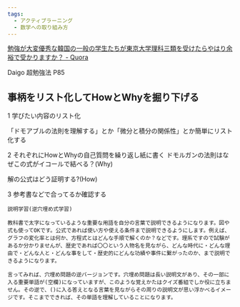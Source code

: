 ```yaml
---
tags:
  - アクティブラーニング
  - 数学への取り組み方
---
```

[勉強が大変優秀な韓国の一般の学生たちが東京大学理科三類を受けたらやはり余裕で受かりますか？ - Quora](https://jp.quora.com/benkyou-ga-taihen-yuushuu-na-kankoku-no-ippan-no-gakusei-tachi-ga-toukyou-daigaku-rika-san-rui-wo-uke-tara-yahari-yoyuu-de-ju-ka-ri-masu-ka)

Daigo 超勉強法 P85

## 事柄をリスト化してHowとWhyを掘り下げる

1 学びたい内容のリスト化

「ドモアブルの法則を理解する」とか「微分と積分の関係性」とか簡単にリスト化する

2 それぞれにHowとWhyの自己質問を繰り返し紙に書く
ドモルガンの法則はなぜこの式がイコールで結べる？(Why)

解の公式はどう証明する?(How)

3 参考書などで合ってるか確認する


```
説明学習(逆穴埋め式学習)

教科書で太字になっているような重要な用語を自分の言葉で説明できるようになります。図や式も使ってOKです。公式であれば使い方や使える条件まで説明できるようにします。例えば、グラフの変化率とは何か、方程式とはどんな手順で解くのか？などです。理系ですので試験があるか分かりませんが、歴史であれば〇〇という人物名を見ながら、どんな時代に・どんな理由で・どんな人と・どんな事をして・歴史的にどんな功績や事件に繋がったのか、まで説明できるようになります。

言ってみれば、穴埋め問題の逆バージョンです。穴埋め問題は長い説明文があり、その一部に入る重要単語が(空欄)になっていますが、このような覚えかたはクイズ番組でしか役に立ちません。その逆で、()に入る答えとなる言葉を見ながらその周りの説明文が思い浮かべるイメージです。そこまでできれば、その単語を理解していることになります。
```
